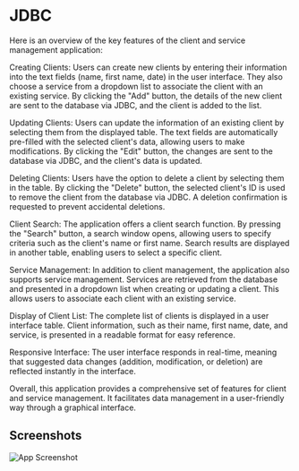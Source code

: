 
# JDBC

Here is an overview of the key features of the client and service management application:

Creating Clients:
Users can create new clients by entering their information into the text fields (name, first name, date) in the user interface. They also choose a service from a dropdown list to associate the client with an existing service. By clicking the "Add" button, the details of the new client are sent to the database via JDBC, and the client is added to the list.

Updating Clients:
Users can update the information of an existing client by selecting them from the displayed table. The text fields are automatically pre-filled with the selected client's data, allowing users to make modifications. By clicking the "Edit" button, the changes are sent to the database via JDBC, and the client's data is updated.

Deleting Clients:
Users have the option to delete a client by selecting them in the table. By clicking the "Delete" button, the selected client's ID is used to remove the client from the database via JDBC. A deletion confirmation is requested to prevent accidental deletions.

Client Search:
The application offers a client search function. By pressing the "Search" button, a search window opens, allowing users to specify criteria such as the client's name or first name. Search results are displayed in another table, enabling users to select a specific client.

Service Management:
In addition to client management, the application also supports service management. Services are retrieved from the database and presented in a dropdown list when creating or updating a client. This allows users to associate each client with an existing service.

Display of Client List:
The complete list of clients is displayed in a user interface table. Client information, such as their name, first name, date, and service, is presented in a readable format for easy reference.

Responsive Interface:
The user interface responds in real-time, meaning that suggested data changes (addition, modification, or deletion) are reflected instantly in the interface.

Overall, this application provides a comprehensive set of features for client and service management. It facilitates data management in a user-friendly way through a graphical interface.


## Screenshots

![App Screenshot]()

